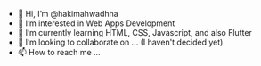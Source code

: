 - 👋 Hi, I’m @hakimahwadhha
- 👀 I’m interested in Web Apps Development
- 🌱 I’m currently learning HTML, CSS, Javascript, and also Flutter
- 💞️ I’m looking to collaborate on ... (I haven't decided yet)
- 📫 How to reach me ...
